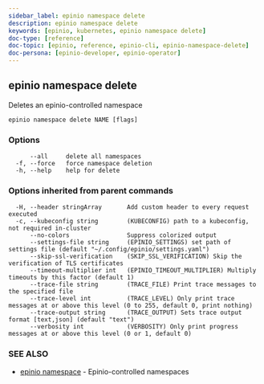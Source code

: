 ```yaml
---
sidebar_label: epinio namespace delete
description: epinio namespace delete
keywords: [epinio, kubernetes, epinio namespace delete]
doc-type: [reference]
doc-topic: [epinio, reference, epinio-cli, epinio-namespace-delete]
doc-persona: [epinio-developer, epinio-operator]
---
```

## epinio namespace delete

Deletes an epinio-controlled namespace

```
epinio namespace delete NAME [flags]
```

### Options

```
      --all     delete all namespaces
  -f, --force   force namespace deletion
  -h, --help    help for delete
```

### Options inherited from parent commands

```
  -H, --header stringArray       Add custom header to every request executed
  -c, --kubeconfig string        (KUBECONFIG) path to a kubeconfig, not required in-cluster
      --no-colors                Suppress colorized output
      --settings-file string     (EPINIO_SETTINGS) set path of settings file (default "~/.config/epinio/settings.yaml")
      --skip-ssl-verification    (SKIP_SSL_VERIFICATION) Skip the verification of TLS certificates
      --timeout-multiplier int   (EPINIO_TIMEOUT_MULTIPLIER) Multiply timeouts by this factor (default 1)
      --trace-file string        (TRACE_FILE) Print trace messages to the specified file
      --trace-level int          (TRACE_LEVEL) Only print trace messages at or above this level (0 to 255, default 0, print nothing)
      --trace-output string      (TRACE_OUTPUT) Sets trace output format [text,json] (default "text")
      --verbosity int            (VERBOSITY) Only print progress messages at or above this level (0 or 1, default 0)
```

### SEE ALSO

* [epinio namespace](./epinio_namespace.md)	 - Epinio-controlled namespaces

